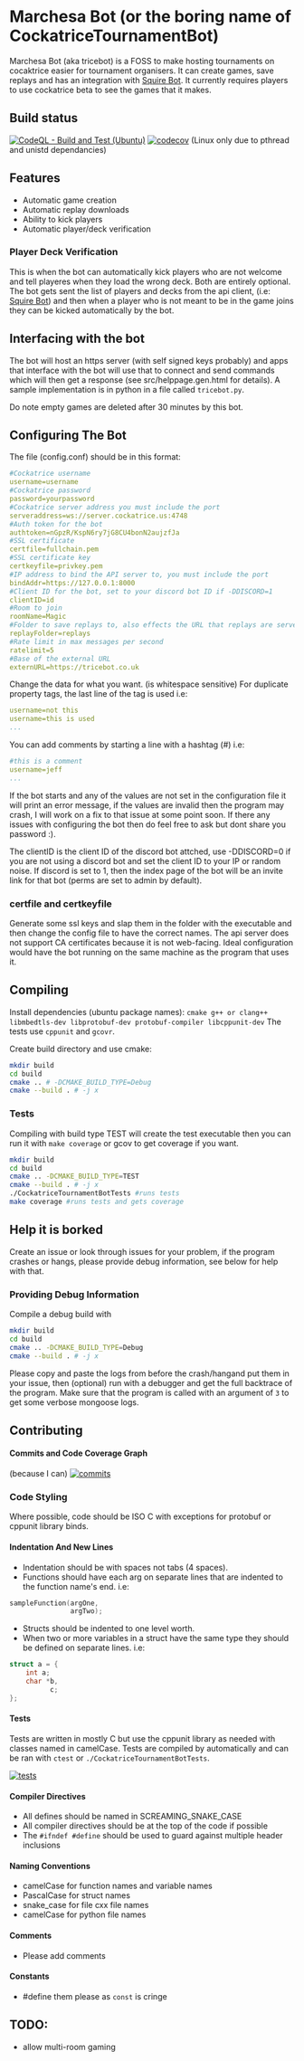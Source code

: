 # Marchesa Bot (or the boring name of CockatriceTournamentBot)

Marchesa Bot (aka tricebot) is a FOSS to make hosting tournaments on cocaktrice
easier for tournament organisers. It can create games, save replays and has an
integration with [Squire Bot](https://gitalb.com/monarch3). It currently requires
players to use cockatrice beta to see the games that it makes.

## Build status
[![CodeQL - Build and Test (Ubuntu)](https://github.com/djpiper28/CockatriceTournamentBot/actions/workflows/codeql-analysis.yml/badge.svg)](https://github.com/djpiper28/CockatriceTournamentBot/actions/workflows/codeql-analysis.yml)
[![codecov](https://codecov.io/gh/djpiper28/CockatriceTournamentBot/branch/main/graph/badge.svg?token=EFPY6BDV96)](https://codecov.io/gh/djpiper28/CockatriceTournamentBot)
(Linux only due to pthread and unistd dependancies)

## Features
 - Automatic game creation
 - Automatic replay downloads
 - Ability to kick players
 - Automatic player/deck verification

### Player Deck Verification
This is when the bot can automatically kick players who are not welcome and tell
playeres when they load the wrong deck. Both are entirely optional. The bot gets
sent the list of players and decks from the api client, (i.e:
[Squire Bot](https://github.com/TylerBloom/SquireBot)) and then when a player who
is not meant to be in the game joins they can be kicked automatically by the bot.

## Interfacing with the bot
The bot will host an https server (with self signed keys probably) and apps that
interface with the bot will use that to connect and send commands which will then
get a response (see src/helppage.gen.html for details). A sample implementation is
in python in a file called `tricebot.py`.

Do note empty games are deleted after 30 minutes by this bot.

## Configuring The Bot
The file (config.conf) should be in this format:

```yaml
#Cockatrice username
username=username
#Cockatrice password
password=yourpassword
#Cockatrice server address you must include the port
serveraddress=ws://server.cockatrice.us:4748
#Auth token for the bot
authtoken=nGpzR/KspN6ry7jG8CU4bonN2aujzfJa
#SSL certificate
certfile=fullchain.pem
#SSL certificate key
certkeyfile=privkey.pem
#IP address to bind the API server to, you must include the port
bindAddr=https://127.0.0.1:8000
#Client ID for the bot, set to your discord bot ID if -DDISCORD=1
clientID=id
#Room to join
roomName=Magic
#Folder to save replays to, also effects the URL that replays are servered on
replayFolder=replays
#Rate limit in max messages per second
ratelimit=5
#Base of the external URL
externURL=https://tricebot.co.uk
```
Change the data for what you want. (is whitespace sensitive)
For duplicate property tags, the last line of the tag is used i.e:
```yaml
username=not this
username=this is used
...
```

You can add comments by starting a line with a hashtag (#) i.e:
```yaml
#this is a comment
username=jeff
...
```

If the bot starts and any of the values are not set in the configuration file it
will print an error message, if the values are invalid then the program may crash,
I will work on a fix to that issue at some point soon. If there any issues with
configuring the bot then do feel free to ask but dont share you password :).

The clientID is the client ID of the discord bot attched, use -DDISCORD=0 if you
are not using a discord bot and set the client ID to your IP or random noise. If
discord is set to 1, then the index page of the bot will be an invite link for
that bot (perms are set to admin by default).

### certfile and certkeyfile
Generate some ssl keys and slap them in the folder with the executable and then
change the config file to have the correct names. The api server does not support
CA certificates because it is not web-facing. Ideal configuration would have the
bot running on the same machine as the program that uses it.

## Compiling
Install dependencies (ubuntu package names):
`cmake g++ or clang++ libmbedtls-dev libprotobuf-dev protobuf-compiler libcppunit-dev`
The tests use `cppunit` and `gcovr`.

Create build directory and use cmake:
```sh
mkdir build
cd build
cmake .. # -DCMAKE_BUILD_TYPE=Debug
cmake --build . # -j x
```

### Tests
Compiling with build type TEST will create the test executable then you can run
it with `make coverage` or gcov to get coverage if you want.
```sh
mkdir build
cd build
cmake .. -DCMAKE_BUILD_TYPE=TEST
cmake --build . # -j x
./CockatriceTournamentBotTests #runs tests
make coverage #runs tests and gets coverage
```

## Help it is borked
Create an issue or look through issues for your problem, if the program crashes or 
hangs, please provide debug information, see below for help with that.

### Providing Debug Information
Compile a debug build with 
```sh
mkdir build
cd build
cmake .. -DCMAKE_BUILD_TYPE=Debug
cmake --build . # -j x
```
Please copy and paste the logs from before the crash/hangand put them in your 
issue, then (optional) run with a debugger and get the full backtrace of the 
program. Make sure that the program is called with an argument
of `3` to get some verbose mongoose logs.

## Contributing
#### Commits and Code Coverage Graph
(because I can)
[![commits](https://codecov.io/gh/djpiper28/CockatriceTournamentBot/branch/main/graphs/commits.svg)](https://codecov.io/gh/djpiper28/CockatriceTournamentBot)

### Code Styling
Where possible, code should be ISO C with exceptions for protobuf or cppunit
library binds.

#### Indentation And New Lines
 - Indentation should be with spaces not tabs (4 spaces).
 - Functions should have each arg on separate lines that are indented to the function name's end.
i.e:
```c
sampleFunction(argOne,
               argTwo);
```
 - Structs should be indented to one level worth. 
 - When two or more variables in a struct have the same type they should be defined on separate lines.
i.e:
```c
struct a = {
    int a;
    char *b,
          c;
};
```

#### Tests
Tests are written in mostly C but use the cppunit library as needed with
classes named in camelCase. Tests are compiled by automatically and can be
ran with `ctest` or `./CockatriceTournamentBotTests`.

[![tests](https://codecov.io/gh/djpiper28/CockatriceTournamentBot/branch/main/graphs/sunburst.svg)](https://codecov.io/gh/djpiper28/CockatriceTournamentBot)

#### Compiler Directives
 - All defines should be named in SCREAMING_SNAKE_CASE
 - All compiler directives should be at the top of the code if possible
 - The `#ifndef #define` should be used to guard against multiple header inclusions

#### Naming Conventions
 - camelCase for function names and variable names
 - PascalCase for struct names
 - snake_case for file cxx file names
 - camelCase for python file names

#### Comments
 - Please add comments

#### Constants
 - #define them please as `const` is cringe

## TODO:
- allow multi-room gaming
